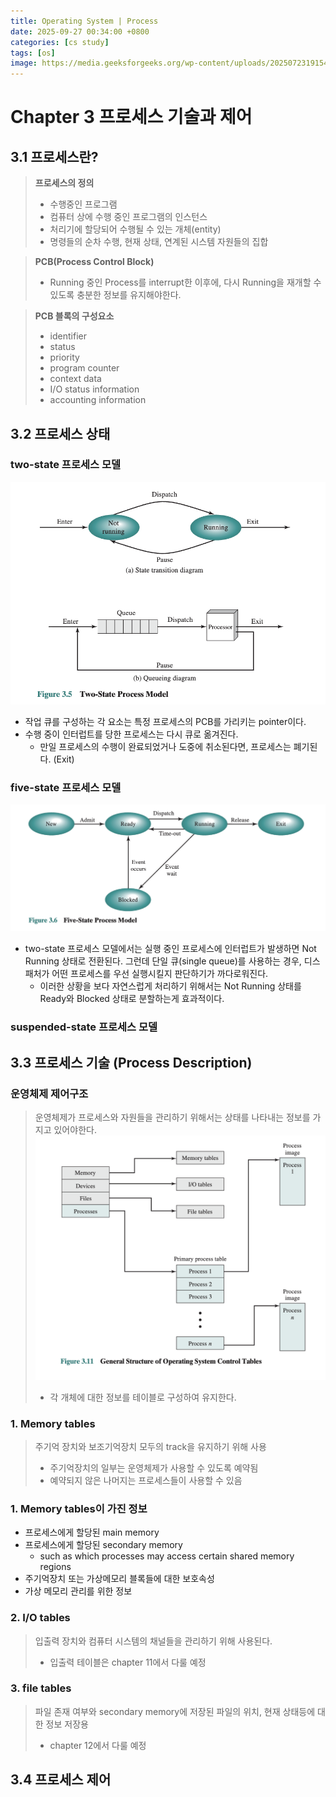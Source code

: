 ```yaml
---
title: Operating System | Process
date: 2025-09-27 00:34:00 +0800
categories: [cs study]
tags: [os]
image: https://media.geeksforgeeks.org/wp-content/uploads/20250723191540166280/examples_of_os.webp
---
```


# Chapter 3 프로세스 기술과 제어
 
## 3.1 프로세스란?
> **프로세스의 정의**
> - 수행중인 프로그램
> - 컴퓨터 상에 수행 중인 프로그램의 인스턴스
> - 처리기에 할당되어 수행될 수 있는 개체(entity)
> - 명령들의 순차 수행, 현재 상태, 연계된 시스템 자원들의 집합

> **PCB(Process Control Block)**
> - Running 중인 Process를 interrupt한 이후에, 다시 Running을 재개할 수 있도록 충분한 정보를 유지해야한다.

> **PCB 블록의 구성요소**
> - identifier
> - status
> - priority
> - program counter
> - context data
> - I/O status information
> - accounting information

## 3.2 프로세스 상태

### two-state 프로세스 모델
![alt text](/assets/img/os/two_state_process_model.png)
- 작업 큐를 구성하는 각 요소는 특정 프로세스의 PCB를 가리키는 pointer이다.
- 수행 중이 인터럽트를 당한 프로세스는 다시 큐로 옮겨진다. 
    - 만일 프로세스의 수행이 완료되었거나 도중에 취소된다면, 프로세스는 폐기된다. (Exit)

### five-state 프로세스 모델
![alt text](/assets/img/os/five_state_process_model.png)
- two-state 프로세스 모델에서는 실행 중인 프로세스에 인터럽트가 발생하면 Not Running 상태로 전환된다. 그런데 단일 큐(single queue)를 사용하는 경우, 디스패처가 어떤 프로세스를 우선 실행시킬지 판단하기가 까다로워진다.
    - 이러한 상황을 보다 자연스럽게 처리하기 위해서는 Not Running 상태를 Ready와 Blocked 상태로 분할하는게 효과적이다.

### suspended-state 프로세스 모델

## 3.3 프로세스 기술 (Process Description)

### **운영체제 제어구조**
> 운영체제가 프로세스와 자원들을 관리하기 위해서는 상태를 나타내는 정보를 가지고 있어야한다. 
> ![alt text](/assets/img/os/os_control_tables.png)
>   - 각 개체에 대한 정보를 테이블로 구성하여 유지한다. 

### 1. Memory tables
> 주기억 장치와 보조기억장치 모두의 track을 유지하기 위해 사용
> - 주기억장치의 일부는 운영체제가 사용할 수 있도록 예약됨
> - 예약되지 않은 나머지는 프로세스들이 사용할 수 있음

### 1. Memory tables이 가진 정보
- 프로세스에게 할당된 main memory
- 프로세스에게 할당된 secondary memory 
    - such as which processes may access certain shared memory regions
- 주기억장치 또는 가상메모리 블록들에 대한 보호속성
- 가상 메모리 관리를 위한 정보

### 2. I/O tables
> 입출력 장치와 컴퓨터 시스템의 채널들을 관리하기 위해 사용된다.
> - 입출력 테이블은 chapter 11에서 다룰 예정

### 3. file tables
> 파일 존재 여부와 secondary memory에 저장된 파일의 위치, 현재 상태등에 대한 정보 저장용
> - chapter 12에서 다룰 예정

## 3.4 프로세스 제어 